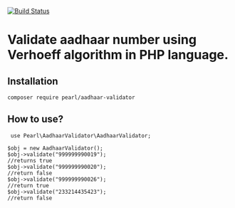 [![Build Status](https://travis-ci.org/pearlkrishn/aadhaar-validator.svg?branch=master)](https://travis-ci.org/pearlkrishn/aadhaar-validator)

# Validate aadhaar number using Verhoeff algorithm in PHP language.

## Installation

   `composer require pearl/aadhaar-validator`
 
 ## How to use?
 
     use Pearl\AadhaarValidator\AadhaarValidator;
  
    $obj = new AadhaarValidator();
    $obj->validate("999999990019");
    //returns true
    $obj->validate("999999990020");
    //return false
    $obj->validate("999999990026");
    //return true
    $obj->validate("233214435423");
    //return false